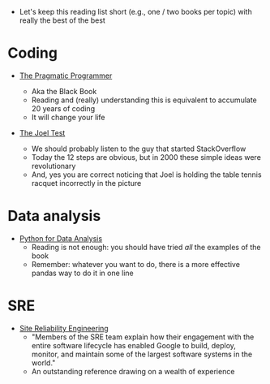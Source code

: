 <!--ts-->
<!--te-->

- Let's keep this reading list short (e.g., one / two books per topic) with
  really the best of the best

# Coding

- [The Pragmatic Programmer](https://www.amazon.com/Pragmatic-Programmer-Journeyman-Master/dp/020161622X)
    - Aka the Black Book
    - Reading and (really) understanding this is equivalent to accumulate 20
      years of coding
    - It will change your life

- [The Joel Test](https://www.joelonsoftware.com/2000/08/09/the-joel-test-12-steps-to-better-code)
    - We should probably listen to the guy that started StackOverflow
    - Today the 12 steps are obvious, but in 2000 these simple ideas were
      revolutionary
    - And, yes you are correct noticing that Joel is holding the table tennis
      racquet incorrectly in the picture

# Data analysis

- [Python for Data Analysis](https://www.amazon.com/Python-Data-Analysis-Wrangling-IPython/dp/1491957662)
    - Reading is not enough: you should have tried *all* the examples of the book
    - Remember: whatever you want to do, there is a more effective pandas way to
      do it in one line

# SRE

- [Site Reliability Engineering](https://landing.google.com/sre/sre-book/toc/index.html)
    - "Members of the SRE team explain how their engagement with the entire
      software lifecycle has enabled Google to build, deploy, monitor, and
      maintain some of the largest software systems in the world."
    - An outstanding reference drawing on a wealth of experience
